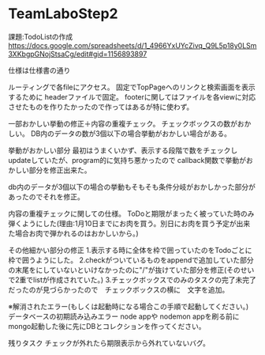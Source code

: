 # TeamLaboStep2

課題:TodoListの作成
https://docs.google.com/spreadsheets/d/1_4966YxUYcZivq_Q9L5p18y0LSm3XKbgpGNojStsaCg/edit#gid=1156893897

仕様は仕様書の通り

ルーティングで各fileにアクセス。
固定でTopPageへのリンクと検索画面を表示するために
headerファイルで固定。
footerに関してはファイルを各viewに対応させたものを作りたかったので作ってはあるが特に使わず。

一部おかしい挙動の修正＋内容の重複チェック。
チェックボックスの数がおかしい。
DB内のデータの数が3個以下の場合挙動がおかしい場合がある。

挙動がおかしい部分
最初はうまくいかず、表示する段階で数をチェックしupdateしていたが、program的に気持ち悪かったので
callback関数で挙動がおかしい部分を修正出来た。

db内のデータが3個以下の場合の挙動もそもそも条件分岐がおかしかった部分があったのでそれを修正。


内容の重複チェックに関しての仕様。
ToDoと期限がまったく被っていた時のみ弾くようにした(理由:1月10日までにお肉を買う。別日にお肉を買う予定が出来た場合お肉で弾かれるのはおかしいから。)


その他細かい部分の修正
1.表示する時に全体を枠で囲っていたのをTodoごとに枠で囲うようにした。
2.checkがついているものをappendで追加していた部分の末尾を</li>にしていないといけなかったのに"/"が抜けていた部分を修正(そのせいで2重でlistが作成されていた。)
3.チェックボックスでのみのタスクの完了未完了だったのが見づらかったので　チェックボックスの横に　文字を追加。

※解消されたエラー(もしくは起動時になる場合この手順で起動してください。)
データベースの初期読み込みエラー
node appや nodemon appを刷る前に
mongo起動した後に先にDBとコレクションを作ってください。

残りタスク
チェックが外れたら期限表示から外れていないバグ。
